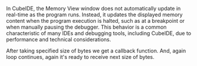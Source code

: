 In CubeIDE, the Memory View window does not automatically update in real-time as the program runs. Instead, it updates the displayed memory content when the program execution is halted, such as at a breakpoint or when manually pausing the debugger. This behavior is a common characteristic of many IDEs and debugging tools, including CubeIDE, due to performance and technical considerations.


After taking specified size of bytes we get a callback function. And, again loop continues, again it's ready to receive next size of bytes.

